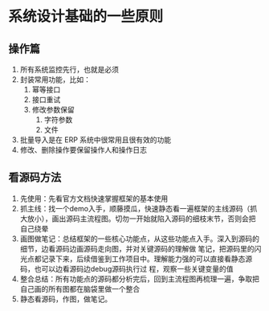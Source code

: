 # 系统设计基础的一些原则

## 操作篇

1. 所有系统监控先行，也就是必须
2. 封装常用功能，比如：
   1. 幂等接口
   2. 接口重试
   3. 修改参数保留
      1. 字符参数
      2. 文件
3. 批量导入是在 ERP 系统中很常用且很有效的功能
4. 修改、删除操作要保留操作人和操作日志

## 看源码方法

1. 先使用：先看官方文档快速掌握框架的基本使用
2. 抓主线：找一个demo入手，顺藤摸瓜，快速静态看一遍框架的主线源码（抓大放小），画出源码主流程图。切勿一开始就陷入源码的细枝末节，否则会把自己绕晕
3. 画图做笔记：总结框架的一些核心功能点，从这些功能点入手。深入到源码的细节，边看源码边画源码走向图，并对关键源码的理解做 笔记，把源码里的闪光点都记录下来，后续借鉴到工作项目中。理解能力强的可以直接看静态源码，也可以边看源码边debug源码执行过 程，观察一些关键变量的值
4. 整合总结：所有功能点的源码都分析完后，回到主流程图再梳理一遍，争取把自己画的所有图都在脑袋里做一个整合
5. 静态看源码，作图，做笔记。
